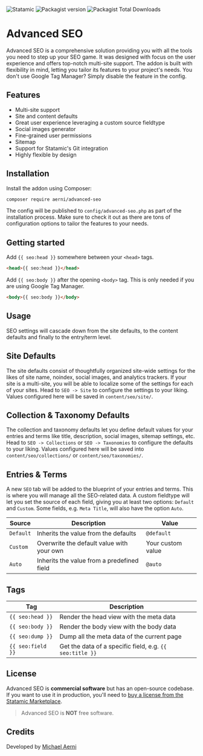 ![Statamic](https://flat.badgen.net/badge/Statamic/3.0+/FF269E) ![Packagist version](https://flat.badgen.net/packagist/v/aerni/advanced-seo/latest) ![Packagist Total Downloads](https://flat.badgen.net/packagist/dt/aerni/advanced-seo)

# Advanced SEO
Advanced SEO is a comprehensive solution providing you with all the tools you need to step up your SEO game. It was designed with focus on the user experience and offers top-notch multi-site support. The addon is built with flexibility in mind, letting you tailor its features to your project's needs. You don't use Google Tag Manager? Simply disable the feature in the config.

## Features
- Multi-site support
- Site and content defaults
- Great user experience leveraging a custom source fieldtype
- Social images generator
- Fine-grained user permissions
- Sitemap
- Support for Statamic's Git integration
- Highly flexible by design

## Installation
Install the addon using Composer:

```bash
composer require aerni/advanced-seo
```

The config will be published to `config/advanced-seo.php` as part of the installation process. Make sure to check it out as there are tons of configuration options to tailor the features to your needs.

## Getting started
Add `{{ seo:head }}` somewhere between your `<head>` tags.

```html
<head>{{ seo:head }}</head>
```

 Add `{{ seo:body }}` after the opening `<body>` tag. This is only needed if you are using Google Tag Manager.

```html
<body>{{ seo:body }}</body>
```

## Usage
SEO settings will cascade down from the site defaults, to the content defaults and finally to the entry/term level.

## Site Defaults
The site defaults consist of thoughtfully organized site-wide settings for the likes of site name, noindex, social images, and analytics trackers. If your site is a multi-site, you will be able to localize some of the settings for each of your sites. Head to `SEO -> Site` to configure the settings to your liking. Values configured here will be saved in `content/seo/site/`.

## Collection & Taxonomy Defaults
The collection and taxonomy defaults let you define default values for your entries and terms like title, description, social images, sitemap settings, etc. Head to `SEO -> Collections` or `SEO -> Taxonomies` to configure the defaults to your liking. Values configured here will be saved into `content/seo/collections/` or `content/seo/taxonomies/`.

## Entries & Terms
A new `SEO` tab will be added to the blueprint of your entries and terms. This is where you will manage all the SEO-related data. A custom fieldtype will let you set the source of each field, giving you at least two options: `Default` and `Custom`. Some fields, e.g. `Meta Title`, will also have the option `Auto`.

| Source    | Description                                | Value
| --------- | ------------------------------------------ | ----------------- |
| `Default` | Inherits the value from the defaults       | `@default`        |
| `Custom`  | Overwrite the default value with your own  | Your custom value |
| `Auto`    | Inherits the value from a predefined field | `@auto`           |

## Tags
| Tag               | Description                                              |
| ----------------- | -------------------------------------------------------- |
| `{{ seo:head }}`  | Render the head view with the meta data                  |
| `{{ seo:body }}`  | Render the body view with the body data                  |
| `{{ seo:dump }}`  | Dump all the meta data of the current page               |
| `{{ seo:field }}` | Get the data of a specific field, e.g. `{{ seo:title }}` |

## License
Advanced SEO is **commercial software** but has an open-source codebase. If you want to use it in production, you'll need to [buy a license from the Statamic Marketplace](https://statamic.com/addons/aerni/advanced-seo).
>Advanced SEO is **NOT** free software.

## Credits
Developed by [Michael Aerni](https://www.michaelaerni.ch)
